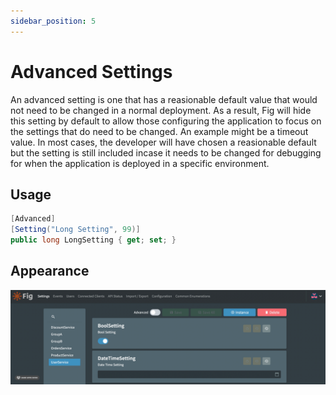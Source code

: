 ```yaml
---
sidebar_position: 5
---
```


# Advanced Settings

An advanced setting is one that has a reasionable default value that would not need to be changed in a normal deployment. As a result, Fig will hide this setting by default to allow those configuring the application to focus on the settings that do need to be changed. An example might be a timeout value. In most cases, the developer will have chosen a reasionable default but the setting is still included incase it needs to be changed for debugging for when the application is deployed in a specific environment.

## Usage

```c#
[Advanced]
[Setting("Long Setting", 99)]
public long LongSetting { get; set; }
```

## Appearance

![2022-07-26 22.04.12](../../../static/img/:Users:michaelbrowne:Documents:Projects:fig:doc:fig-documentation:static:img:advanced-setting.png)